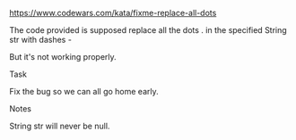 https://www.codewars.com/kata/fixme-replace-all-dots

The code provided is supposed replace all the dots . in the specified String str with dashes -

But it's not working properly.

Task

Fix the bug so we can all go home early.

Notes

String str will never be null.
